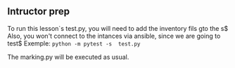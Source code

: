 
## Intructor prep

To run this lesson`s test.py, you will need to add the inventory fils gto the s$
Also, you won't connect to the intances via ansible, since we are going to test$
Exemple:
```python -m pytest -s  test.py```

The marking.py will be executed as usual.

